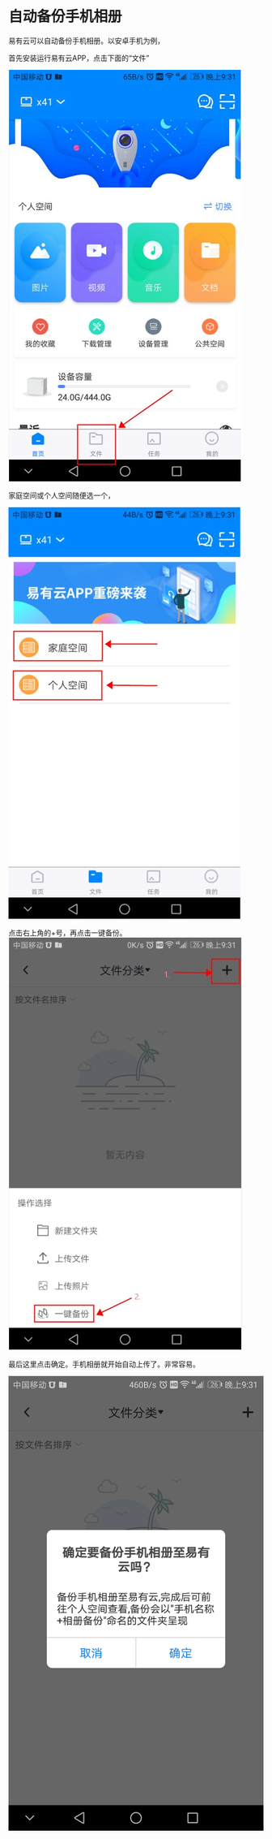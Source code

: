 # 自动备份手机相册
易有云可以自动备份手机相册。以安卓手机为例，

首先安装运行易有云APP，点击下面的“文件”

![5.jpg](./photo-backup/5.jpg)

家庭空间或个人空间随便选一个，

![6.jpg](./photo-backup/6.jpg)

点击右上角的+号，再点击一键备份。
![7.jpg](./photo-backup/7.jpg)

最后这里点击确定。手机相册就开始自动上传了。非常容易。

![7.png](./photo-backup/7.png)
